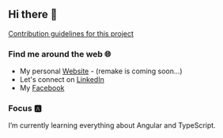 ## Hi there 👋

[Contribution guidelines for this project](image/img.jpg)

### Find me around the web :globe_with_meridians:

* My personal [Website](https://my-portfolio-7ab4c.web.app/) - (remake is coming soon...)
* Let's connect on [LinkedIn](https://www.linkedin.com/in/giorgi-zhonzholadze-23b5a4204/)
* My [Facebook](https://www.facebook.com/zhonzholadze/)

### Focus :a: 
I’m currently learning everything about Angular and TypeScript.


